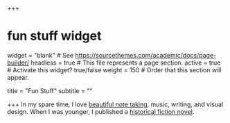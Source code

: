 +++
# fun stuff widget
widget = "blank"  # See https://sourcethemes.com/academic/docs/page-builder/
headless = true  # This file represents a page section.
active = true  # Activate this widget? true/false
weight = 150  # Order that this section will appear.

title = "Fun Stuff"
subtitle = ""

+++
In my spare time, I love [beautiful note taking](https://www.instagram.com/cindys_notebook/), music, writing, and visual design. When I was younger, I published a [historical fiction novel](https://www.amazon.com/Sounds-War-Cindy-Chen-ebook/dp/B00OML6M00/ref=sr_1_1?keywords=sounds+of+war+cindy+chen&qid=1571965247&sr=8-1).
